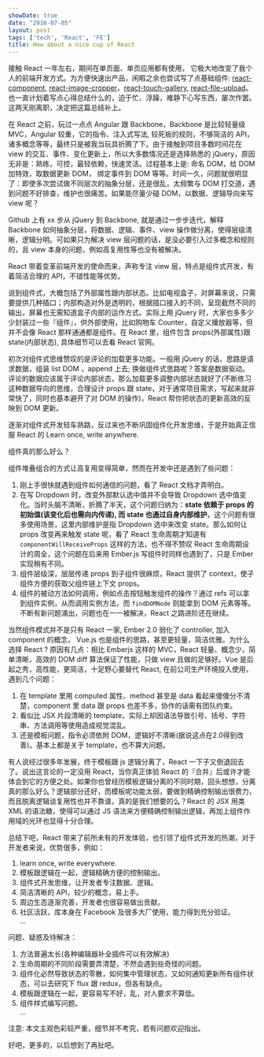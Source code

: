 ```yaml
---
showDate: true
date: "2016-07-05"
layout: post
tags: ['tech', 'React', 'FE']
title: How about a nice cup of React
---
```



接触 React 一年左右，期间在单页面、单页应用都有使用， 它极大地改变了我个人的前端开发方式。为方便快速出产品，闲暇之余也尝试写了点基础组件: [react-component](//github.com/jerryshew/react-component), [react-image-cropper](//github.com/jerryshew/react-image-cropper)，[react-touch-gallery](//github.com/jerryshew/react-touch-gallery), [react-file-upload](//github.com/jerryshew/react-file-upload)。也一直计划着写点心得总结什么的，迫于忙、浮躁，难静下心写东西，屡次作罢。这两天刚离职，决定把这篇总结补上。

<!-- more -->

在 React 之前，玩过一点点 Angular 跟 Backbone，Backbone 是比较轻量级 MVC，Angular 较重，它的指令、注入式写法, 较死板的规则，不够简洁的 API，诸多概念等等，最终只是被我当玩具折腾了下。由于接触到项目多数时间花在 view 的交互、事件、变化更新上，所以大多数情况还是选择熟悉的 jQuery，原因无非是：熟练，可控，最轻依赖，快速灵活。过程基本上是: 命名 DOM，给 DOM 加特效，取数据更新 DOM， 绑定事件到 DOM 等等。时间一久，问题就很明显了：即使多次尝试做不同层次的抽象分层，还是很乱，太频繁与 DOM 打交道，遇到问题不好排查，维护也很痛苦。如果能尽量少碰 DOM，以数据、逻辑导向来写 view 呢？

Github 上有 xx 步从 jQuery 到 Backbone, 就是通过一步步迭代，解释 Backbone 如何抽象分层，将数据、逻辑、事件、view 操作做分离，使得层级清晰，逻辑分明。可如果只为解决 view 层问题的话，是没必要引入过多概念和规则的，且 view 本身的问题，例如高复用性等也没有被解决。

React 带着变革前端开发的使命而来，声称专注 view 层，特点是组件式开发，有着简洁合理的 API，不错性能等优势。

说到组件式，大概包括了外部属性跟内部状态。比如电视盒子，对屏幕来说，只需要提供几种插口；内部构造对外是透明的，根据插口接入的不同，呈现截然不同的输出，屏幕也无需知道盒子内部的运作方式。实际上用 jQuery 时，大家也多多少少封装过一些『组件』，供外部使用，比如购物车 Counter，自定义播放器等，但并不会像 React 那样通通都是组件。在 React 里，组件包含 props(外部属性)跟 state(内部状态), 具体细节可以去看 React 官网。

初次对组件式思维赞叹的是评论的加载更多功能。一般用 jQuery 的话，思路是请求数据，组装 list DOM ，append 上去; 换做组件式思路呢？答案是数据驱动。评论的数据应该属于评论内部状态，那么加载更多调整内部状态就好了(不断练习这种数据导向的思维，合理设计 props 跟 state，对于通常项目需求，写起来就非常快了，同时也基本避开了对 DOM 的操作)，React 帮你把状态的更新高效的反映到 DOM 更新。

逐渐对组件式开发轻车熟路，反过来也不断巩固组件化开发思维，于是开始真正信服 React 的 Learn once, write anywhere.

组件真的那么好么？

组件堆叠组合的方式让高复用变得简单，然而在开发中还是遇到了些问题：

1. 刚上手很快就遇到组件如何通信的问题，看了 React 文档才弄明白。
2. 在写 Dropdown 时，改变外部默认选中值并不会导致 Dropdown 选中值变化。当时头脑不清晰，折腾了半天，这个问题归纳为：**state 依赖于 props 的初始值(该变化后也需向内传递), 而 state 也通过自身内部维护**，这个问题有很多使用场景，这里内部维护是指 Dropdown 选中来改变 state。那么如何让 props 改变再来触发 state 呢，看了 React 生命周期才知道有 `componentWillReceiveProps` 这样的方法，也不得不赞叹 React 生命周期设计的周全，这个问题在后来用 Ember.js 写组件时同样也遇到了，只是 Ember 实现稍有不同。
3. 组件层级深，层层传递 props 到子组件很麻烦，React 提供了 context，使子组件方便的获取父组件链上下文 props。
4. 组件的被动方法如何调用，例如点击按钮触发组件的操作？通过 refs 可以拿到组件实例，从而调用实例方法，而 `findDOMNode` 则能拿到 DOM 元素等等。不断有新问题涌出，问题也在一一被解决，React 之路进阶还在继续。

当然组件模式并不是只有 React 一家, Ember 2.0 弱化了 controller, 加入 component 的概念， Vue.js 也是组件的思路，甚至更轻量，简洁优雅。为什么选择 React ? 原因有几点：相比 Emberjs 这样的 MVC，React 轻量、概念少，简单清晰，高效的 DOM diff 算法保证了性能，只做 view 且做的足够好。Vue 是后起之秀，高性能，更简洁，十足野心要替代 React, 在前公司生产环境投入使用，遇到几个问题：

1. 在 template 里用 computed 属性、method 甚至是 data 看起来傻傻分不清楚，component 里 data 跟 props 也差不多，协作的话需有团队约束。
2. 看似比 JSX 片段清晰的 template，实际上却因语法导致引号、括号、字符串、方法调用等使用造成视觉混乱。
3. 还是模板问题，指令必须依附 DOM，逻辑好不清晰(据说这点在2.0得到改善)。基本上都是关于 template，也不算大问题。

有人说经过很多年发展，终于模板跟 js 逻辑分离了，React 一下子又倒退回去了。说出这言论的一定没用 React，当你真正体验 React 的『合并』后或许才能体会到它的方便之处。如果你也曾经历模板逻辑分离的不同时期，回头想想，分离真的那么好么？逻辑部分还好，而模板呢功能太弱，要做到精确控制输出很费力，而且脱离逻辑谈复用性也并不靠谱，真的是我们想要的么？React 的 JSX 用类 XML 的语法糖，使得可以通过 JS 语法来方便精确控制输出逻辑，再加上组件作用域的光环也显得十分合理。

总结下吧，React 带来了前所未有的开发体验，也引领了组件式开发的热潮，对于开发者来说，优势很多，例如：  

1. learn once, write everywhere.  
2. 模板跟逻辑在一起，逻辑精确方便的控制输出。
3. 组件式开发思维，让开发者专注数据、逻辑。
4. 简洁清晰的 API，较少的概念，易上手。
5. 周边生态逐渐完善，开发者也很容易做出贡献。
6. 社区活跃，库本身在 Facebook 及很多大厂使用，能力得到充分验证。  
...

问题、疑惑及待解决： 

1. 方法普遍太长(各种编辑器补全插件可以有效解决)
2. 生命周期的不同阶段需要弄清楚，不然会遇到些奇怪的问题。
3. 组件化必然导致状态的零散，如何集中管理状态，又如何通知更新所有组件状态，可以去研究下 flux 跟 redux，但各有缺点。
4. 模板跟逻辑在一起，更容易写不好，乱，对人要求不算低。
5. 组件样式编写问题。  
...

注意: 本文主观色彩较严重，细节并不考究，若有问题欢迎指出。

好吧，更多的，以后想到了再扯吧。

